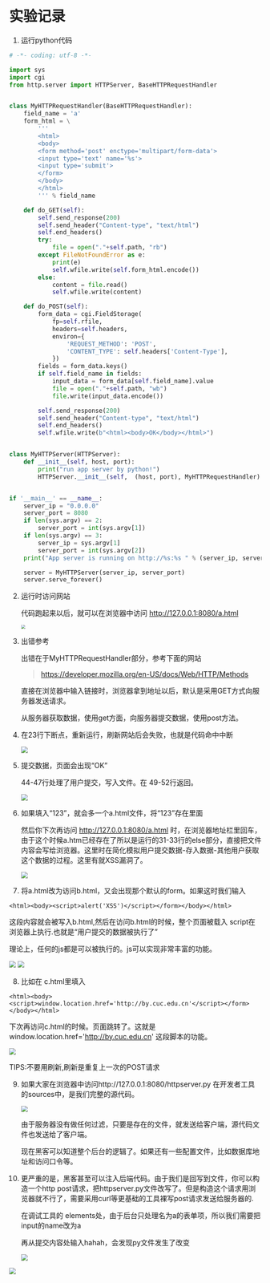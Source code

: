 # 实验记录

1. 运行python代码

```python
# -*- coding: utf-8 -*-

import sys
import cgi
from http.server import HTTPServer, BaseHTTPRequestHandler


class MyHTTPRequestHandler(BaseHTTPRequestHandler):
    field_name = 'a'
    form_html = \
        '''
        <html>
        <body>
        <form method='post' enctype='multipart/form-data'>
        <input type='text' name='%s'>
        <input type='submit'>
        </form>
        </body>
        </html>
        ''' % field_name

    def do_GET(self):
        self.send_response(200)
        self.send_header("Content-type", "text/html")
        self.end_headers()
        try:
            file = open("."+self.path, "rb")
        except FileNotFoundError as e:
            print(e)
            self.wfile.write(self.form_html.encode())
        else:
            content = file.read()
            self.wfile.write(content)

    def do_POST(self):
        form_data = cgi.FieldStorage(
            fp=self.rfile,
            headers=self.headers,
            environ={
                'REQUEST_METHOD': 'POST',
                'CONTENT_TYPE': self.headers['Content-Type'],
            })
        fields = form_data.keys()
        if self.field_name in fields:
            input_data = form_data[self.field_name].value
            file = open("."+self.path, "wb")
            file.write(input_data.encode())

        self.send_response(200)
        self.send_header("Content-type", "text/html")
        self.end_headers()
        self.wfile.write(b"<html><body>OK</body></html>")


class MyHTTPServer(HTTPServer):
    def __init__(self, host, port):
        print("run app server by python!")
        HTTPServer.__init__(self,  (host, port), MyHTTPRequestHandler)


if '__main__' == __name__:
    server_ip = "0.0.0.0"
    server_port = 8080
    if len(sys.argv) == 2:
        server_port = int(sys.argv[1])
    if len(sys.argv) == 3:
        server_ip = sys.argv[1]
        server_port = int(sys.argv[2])
    print("App server is running on http://%s:%s " % (server_ip, server_port))

    server = MyHTTPServer(server_ip, server_port)
    server.serve_forever()

```

2. 运行时访问网站

   代码跑起来以后，就可以在浏览器中访问 http://127.0.0.1:8080/a.html

   <img src="pic\1.png" style="zoom:50%;" />

3. 出错参考

   出错在于MyHTTPRequestHandler部分，参考下面的网站

   > https://developer.mozilla.org/en-US/docs/Web/HTTP/Methods

   直接在浏览器中输入链接时，浏览器拿到地址以后，默认是采用GET方式向服务器发送请求。

   从服务器获取数据，使用get方面，向服务器提交数据，使用post方法。

4. 在23行下断点，重新运行，刷新网站后会失败，也就是代码命中中断

   <img src="pic\2.png" style="zoom:80%;" />

5. 提交数据，页面会出现“OK”

   44-47行处理了用户提交，写入文件。在 49-52行返回。

   <img src="pic\5.png" style="zoom:80%;" />

6. 如果填入“123”，就会多一个a.html文件，将“123”存在里面

   然后你下次再访问 http://127.0.0.1:8080/a.html 时，在浏览器地址栏里回车，由于这个时候a.htm已经存在了所以是运行的31-33行的else部分，直接把文件内容会写给浏览器。这里时在简化模拟用户提交数据-存入数据-其他用户获取这个数据的过程。这里有就XSS漏洞了。

   <img src="pic\6.png" style="zoom:80%;" />

7. 将a.html改为访问b.html，又会出现那个默认的form。如果这时我们输入

```
<html><body><script>alert('XSS')</script></form></body></html>
```

这段内容就会被写入b.html,然后在访问b.html的时候，整个页面被载入 script在浏览器上执行.也就是“用户提交的数据被执行了”

理论上，任何的js都是可以被执行的。js可以实现非常丰富的功能。

<img src="pic\7.png" style="zoom:80%;" />

<img src="pic\8.png" style="zoom:80%;" />

8. 比如在 c.html里填入

```
<html><body><script>window.location.href='http://by.cuc.edu.cn'</script></form></body></html>
```

下次再访问c.html的时候。页面跳转了。这就是 window.location.href='http://by.cuc.edu.cn' 这段脚本的功能。

<img src="pic\9.png" style="zoom:80%;" />

TIPS:不要用刷新,刷新是重复上一次的POST请求

9. 如果大家在浏览器中访问http://127.0.0.1:8080/httpserver.py   在开发者工具的sources中，是我们完整的源代码。

   <img src="pic\10.png" style="zoom:80%;" />

   由于服务器没有做任何过滤，只要是存在的文件，就发送给客户端，源代码文件也发送给了客户端。

   现在黑客可以知道整个后台的逻辑了。如果还有一些配置文件，比如数据库地址和访问口令等。

10. 更严重的是，黑客甚至可以注入后端代码。由于我们是回写到文件，你可以构造一个http post请求，把httpserver.py文件改写了。但是构造这个请求用浏览器就不行了，需要采用curl等更基础的工具裸写post请求发送给服务器的.

    在调试工具的 elements处，由于后台只处理名为a的表单项，所以我们需要把input的name改为a

    再从提交内容处输入hahah，会发现py文件发生了改变

    <img src="pic\11.png" style="zoom:80%;" />

<img src="pic\12.png" style="zoom:80%;" />